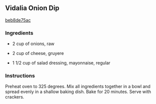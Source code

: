 ## Vidalia Onion Dip

[beb8de75ac](http://www.food.com/recipe/vidalia-onion-dip-429027)

### Ingredients

 - 2 cup of onions, raw

 - 2 cup of cheese, gruyere

 - 1 1/2 cup of salad dressing, mayonnaise, regular

### Instructions

Preheat oven to 325 degrees. Mix all ingredients together in a bowl and spread evenly in a shallow baking dish. Bake for 20 minutes. Serve with crackers.